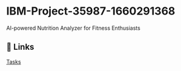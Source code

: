 # IBM-Project-35987-1660291368
AI-powered Nutrition Analyzer for Fitness Enthusiasts


## 🔗 Links

[Tasks](https://github.com/IBM-EPBL/IBM-Project-35987-1660291368/tree/main/tasks)

